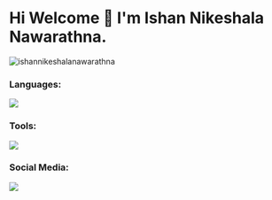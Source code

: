 
<h1 align="start"> Hi Welcome 👋 I'm Ishan Nikeshala Nawarathna. </h1>

<p align="start"><img src="https://komarev.com/ghpvc/?username=ishannikeshalanawarathna&label=Profile%20views&color=0e75b6&style=flat" alt="ishannikeshalanawarathna" /> </p>
<h3 align="start">Languages:</h3>
<img src="https://skillicons.dev/icons?i=java,spring,kotlin,bootstrap,cpp,css,html,js,jquery,nodejs,php,react,tailwind" />

<h3 align="start">Tools:</h3>
<img src="https://skillicons.dev/icons?i=androidstudio,vscode,git,docker,github,arduino,figma,gcp,firebase,idea,mysql,devto,notion,stackoverflow,postman,vercel" />

<h3 align="start">Social Media:</h3>
<img src="https://skillicons.dev/icons?i=linkedin,gmail,instagram,twitter" />





